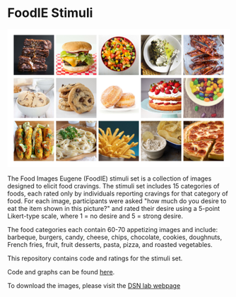 # FoodIE Stimuli

<img src="FoodIE.jpg" width="800">

The Food Images Eugene (FoodIE) stimuli set is a collection of images designed to elicit food cravings. The stimuli set includes 15 categories of foods, each rated only by individuals reporting cravings for that category of food. For each image, participants were asked "how much do you desire to eat the item shown in this picture?" and rated their desire using a 5-point Likert-type scale, where 1 = no desire and 5 = strong desire.

The food categories each contain 60-70 appetizing images and include: barbeque, burgers, candy, cheese, chips, chocolate, cookies, doughnuts, French fries, fruit, fruit desserts, pasta, pizza, and roasted vegetables.

This repository contains code and ratings for the stimuli set.

Code and graphs can be found [here](FoodIE_norming.md).

To download the images, please visit the [DSN lab webpage](https://dsn.uoregon.edu/foodIE/)
